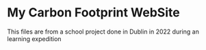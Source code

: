 # My Carbon Footprint WebSite

This files are from a school project done in Dublin in 2022 during an learning expedition
